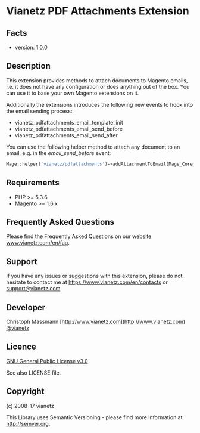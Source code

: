 Vianetz PDF Attachments Extension
=====================

Facts
-----
- version: 1.0.0

Description
-----------
This extension provides methods to attach documents to Magento emails, i.e. it does not have any configuration or
does anything out of the box. You can use it to base your own Magento extensions on it.

Additionally the extensions introduces the following new events to hook into the email sending process:
- vianetz_pdfattachments_email_template_init
- vianetz_pdfattachments_email_send_before
- vianetz_pdfattachments_email_send_after

You can use the following helper method to attach any document to an email, e.g. in the _email\_send\_before_ event:
```php
Mage::helper('vianetz/pdfattachments')->addAttachmentToEmail(Mage_Core_Model_Email_Template $emailTemplate, $fileContents, $filename);
```

Requirements
------------
- PHP >= 5.3.6
- Magento >= 1.6.x

Frequently Asked Questions
--------------------------
Please find the Frequently Asked Questions on our website www.vianetz.com/en/faq.

Support
-------
If you have any issues or suggestions with this extension, please do not hesitate to
contact me at https://www.vianetz.com/en/contacts or support@vianetz.com.

Developer
---------
Christoph Massmann
[http://www.vianetz.com](http://www.vianetz.com)
[@vianetz](https://twitter.com/vianetz)

Licence
-------
[GNU General Public License v3.0](https://www.gnu.org/licenses/gpl-3.0.html)

See also LICENSE file.

Copyright
---------
(c) 2008-17 vianetz

This Library uses Semantic Versioning - please find more information at http://semver.org.
